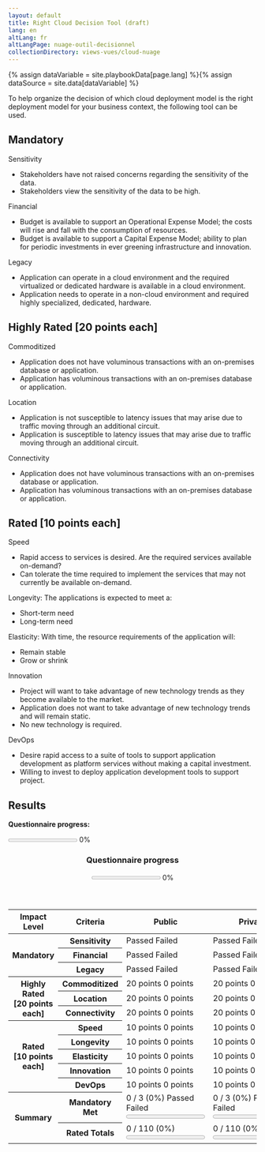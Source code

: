 ```yaml
---
layout: default
title: Right Cloud Decision Tool (draft)
lang: en
altLang: fr
altLangPage: nuage-outil-decisionnel
collectionDirectory: views-vues/cloud-nuage
---
```

{% assign dataVariable = site.playbookData[page.lang] %}{%
assign dataSource = site.data[dataVariable] %}
<div class="wb-inview" data-inview="progress-overlay">

To help organize the decision of which cloud deployment model is the right deployment model for your business context, the following tool can be used.

</div>

<div id="right-cloud-questionnaire" class="wb-frmvld">
<form method="post" action="#">

<section>

## Mandatory

<!-- Question 1 -->
<div id="question-1" class="wb-fieldflow" data-wb-fieldflow='{ "renderas":"radio", "noForm": true, "base": { "live": true }, "default": { "action": "addClass", "source": ".sensitivity-result > span", "class": "hidden" } }'>
<p>Sensitivity</p>
<ul>
<li data-wb-fieldflow='{ "action": "removeClass", "source": "#public-cloud-sensitivity-passed, #private-cloud-sensitivity-failed, #non-cloud-sensitivity-failed", "class": "hidden" }'>Stakeholders have not raised concerns regarding the sensitivity of the data.</li>
<li data-wb-fieldflow='{ "action": "removeClass", "source": "#public-cloud-sensitivity-failed, #private-cloud-sensitivity-passed, #non-cloud-sensitivity-passed", "class": "hidden" }'>Stakeholders view the sensitivity of the data to be high.</li>
</ul>
</div>

<!-- Question 2 -->
<div id="question-2" class="wb-fieldflow" data-wb-fieldflow='{ "renderas":"radio", "noForm": true, "base": { "live": true }, "default": { "action": "addClass", "source": ".financial-result > span", "class": "hidden" } }'>
<p>Financial</p>
<ul>
<li data-wb-fieldflow='{ "action": "removeClass", "source": "#public-cloud-financial-passed, #private-cloud-financial-failed, #non-cloud-financial-failed", "class": "hidden" }'>Budget is available to support an Operational Expense Model; the costs will rise and fall with the consumption of resources.</li>
<li data-wb-fieldflow='{ "action": "removeClass", "source": "#public-cloud-financial-failed, #private-cloud-financial-passed, #non-cloud-financial-passed", "class": "hidden" }'>Budget is available to support a Capital Expense Model; ability to plan for periodic investments in ever greening infrastructure and innovation.</li>
</ul>
</div>

<!-- Question 3 -->
<div id="question-3" class="wb-fieldflow" data-wb-fieldflow='{ "renderas":"radio", "noForm": true, "base": { "live": true }, "default": { "action": "addClass", "source": ".legacy-result > span", "class": "hidden" } }'>
<p>Legacy</p>
<ul>
<li data-wb-fieldflow='{ "action": "removeClass", "source": "#public-cloud-legacy-passed, #private-cloud-legacy-passed, #non-cloud-legacy-failed", "class": "hidden" }'>Application can operate in a cloud environment and the required virtualized or dedicated hardware is available in a cloud environment.</li>
<li data-wb-fieldflow='{ "action": "removeClass", "source": "#public-cloud-legacy-failed, #private-cloud-legacy-failed, #non-cloud-legacy-passed", "class": "hidden" }'>Application needs to operate in a non-cloud environment and required highly specialized, dedicated, hardware.</li>
</ul>
</div>

</section>

<section>

## Highly Rated [20 points each]

<!-- Question 4 -->
<div id="question-4" class="wb-fieldflow" data-wb-fieldflow='{ "renderas":"radio", "noForm": true, "base": { "live": true }, "default": { "action": "addClass", "source": ".commoditized-result > span", "class": "hidden" } }'>
<p>Commoditized</p>
<ul>
<li data-wb-fieldflow='{ "action": "removeClass", "source": "#public-cloud-commoditized-passed, #private-cloud-commoditized-failed, #non-cloud-commoditized-failed", "class": "hidden" }'>Application does not have voluminous transactions with an on-premises database or application.</li>
<li data-wb-fieldflow='{ "action": "removeClass", "source": "#public-cloud-commoditized-failed, #private-cloud-commoditized-passed, #non-cloud-commoditized-passed", "class": "hidden" }'>Application has voluminous transactions with an on-premises database or application.</li>
</ul>
</div>

<!-- Question 5 -->
<div id="question-5" class="wb-fieldflow" data-wb-fieldflow='{ "renderas":"radio", "noForm": true, "base": { "live": true }, "default": { "action": "addClass", "source": ".location-result > span", "class": "hidden" } }'>
<p>Location</p>
<ul>
<li data-wb-fieldflow='{ "action": "removeClass", "source": "#public-cloud-location-passed, #private-cloud-location-failed, #non-cloud-location-failed", "class": "hidden" }'>Application is not susceptible to latency issues that may arise due to traffic moving through an additional circuit.</li>
<li data-wb-fieldflow='{ "action": "removeClass", "source": "#public-cloud-location-failed, #private-cloud-location-passed, #non-cloud-location-passed", "class": "hidden" }'>Application is susceptible to latency issues that may arise due to traffic moving through an additional circuit.</li>
</ul>
</div>

<!-- Question 6 -->
<div id="question-6" class="wb-fieldflow" data-wb-fieldflow='{ "renderas":"radio", "noForm": true, "base": { "live": true }, "default": { "action": "addClass", "source": ".connectivity-result > span", "class": "hidden" } }'>
<p>Connectivity</p>
<ul>
<li data-wb-fieldflow='{ "action": "removeClass", "source": "#public-cloud-connectivity-passed, #private-cloud-connectivity-failed, #non-cloud-connectivity-failed", "class": "hidden" }'>Application does not have voluminous transactions with an on-premises database or application.</li>
<li data-wb-fieldflow='{ "action": "removeClass", "source": "#public-cloud-connectivity-failed, #private-cloud-connectivity-passed, #non-cloud-connectivity-passed", "class": "hidden" }'>Application has voluminous transactions with an on-premises database or application.</li>
</ul>
</div>

</section>

<section>

## Rated [10 points each]

<!-- Question 7 -->
<div id="question-7" class="wb-fieldflow" data-wb-fieldflow='{ "renderas":"radio", "noForm": true, "base": { "live": true }, "default": { "action": "addClass", "source": ".speed-result > span", "class": "hidden" } }'>
<p>Speed</p>
<ul>
<li data-wb-fieldflow='{ "action": "removeClass", "source": "#public-cloud-speed-passed, #private-cloud-speed-failed, #non-cloud-speed-failed", "class": "hidden" }'>Rapid access to services is desired. Are the required services available on-demand?</li>
<li data-wb-fieldflow='{ "action": "removeClass", "source": "#public-cloud-speed-failed, #private-cloud-speed-passed, #non-cloud-speed-passed", "class": "hidden" }'>Can tolerate the time required to implement the services that may not currently be available on-demand.</li>
</ul>
</div>

<!-- Question 8 -->
<div id="question-8" class="wb-fieldflow" data-wb-fieldflow='{ "renderas":"radio", "noForm": true, "base": { "live": true }, "default": { "action": "addClass", "source": ".longevity-result > span", "class": "hidden" } }'>
<p>Longevity: The applications is expected to meet a:</p>
<ul>
<li data-wb-fieldflow='{ "action": "removeClass", "source": "#public-cloud-longevity-passed, #private-cloud-longevity-failed, #non-cloud-longevity-failed", "class": "hidden" }'>Short-term need</li>
<li data-wb-fieldflow='{ "action": "removeClass", "source": "#public-cloud-longevity-passed, #private-cloud-longevity-passed, #non-cloud-longevity-passed", "class": "hidden" }'>Long-term need</li>
</ul>
</div>

<!-- Question 9 -->
<div id="question-9" class="wb-fieldflow" data-wb-fieldflow='{ "renderas":"radio", "noForm": true, "base": { "live": true }, "default": { "action": "addClass", "source": ".elasticity-result > span", "class": "hidden" } }'>
<p>Elasticity: With time, the resource requirements of the  application will:</p>
<ul>
<li data-wb-fieldflow='{ "action": "removeClass", "source": "#public-cloud-elasticity-passed, #private-cloud-elasticity-passed, #non-cloud-elasticity-passed", "class": "hidden" }'>Remain stable</li>
<li data-wb-fieldflow='{ "action": "removeClass", "source": "#public-cloud-elasticity-passed, #private-cloud-elasticity-failed, #non-cloud-elasticity-failed", "class": "hidden" }'>Grow or shrink</li>
</ul>
</div>

<!-- Question 10 -->
<div id="question-10" class="wb-fieldflow" data-wb-fieldflow='{ "renderas":"radio", "noForm": true, "base": { "live": true }, "default": { "action": "addClass", "source": ".innovation-result > span", "class": "hidden" } }'>
<p>Innovation</p>
<ul>
<li data-wb-fieldflow='{ "action": "removeClass", "source": "#public-cloud-innovation-passed, #private-cloud-innovation-failed, #non-cloud-innovation-failed", "class": "hidden" }'>Project will want to take advantage of new technology trends as they become available to the market.</li>
<li data-wb-fieldflow='{ "action": "removeClass", "source": "#public-cloud-innovation-failed, #private-cloud-innovation-passed, #non-cloud-innovation-failed", "class": "hidden" }'>Application does not want to take advantage of new technology trends and will remain static.</li>
<li data-wb-fieldflow='{ "action": "removeClass", "source": "#public-cloud-innovation-failed, #private-cloud-innovation-failed, #non-cloud-innovation-passed", "class": "hidden" }'>No new technology is required.</li>
</ul>
</div>

<!-- Question 11 -->
<div id="question-11" class="wb-fieldflow" data-wb-fieldflow='{ "renderas":"radio", "noForm": true, "base": { "live": true }, "default": { "action": "addClass", "source": ".devops-result > span", "class": "hidden" } }'>
<p>DevOps</p>
<ul>
<li data-wb-fieldflow='{ "action": "removeClass", "source": "#public-cloud-devops-passed, #private-cloud-devops-failed, #non-cloud-devops-failed", "class": "hidden" }'>Desire rapid access to a suite of tools to support application development as platform services without making a capital investment.</li>
<li data-wb-fieldflow='{ "action": "removeClass", "source": "#public-cloud-devops-failed, #private-cloud-devops-passed, #non-cloud-devops-passed", "class": "hidden" }'>Willing to invest to deploy application development tools to support project.</li>
</ul>
</div>

</section>

</form>
</div>

<!--Results-->
<section>

## Results

**Questionnaire progress:**

<p markdown="0"><progress id="questionnaire-progress" value="0" max="100" class="wb-calculate" data-wb-calculate='{ "eventTrigger": "removeClass.action.wb-fieldflow toggle.action.wb-fieldflow score-updated", "operations": [
  { "type": "percent", "decimalPlaces": 0, "outputTarget": "#questionnaire-progress-percent, #questionnaire-progress-overlay-percent", "inputs": [
    { "type": "count", "query": "#right-cloud-questionnaire fieldset input:checked" },
    { "type": "count", "query": "#right-cloud-questionnaire fieldset" }
  ] },
  { "type": "number", "outputTarget": "#questionnaire-progress, #questionnaire-progress-overlay", "outputAttribute": "value", "query": "#questionnaire-progress-percent" },
  { "type": "conditional",
    "inputs": [
      { "type": ">", "inputs": [ { "type": "number", "query": "#questionnaire-progress-percent" }, 0 ] }
    ],
    "actions": [
      { "type": "event", "outputTarget": "#questionnaire-progress, #questionnaire-progress-overlay", "outputEvent": "wb-update-wb-progress" }
    ]
  }
] }'></progress> <span id="questionnaire-progress-percent">0</span>%</p>

<section markdown="0" id="progress-overlay" class="wb-overlay modal-content overlay-def wb-bar-t">
<header>
<div class="mrgn-tp-md mrgn-bttm-md h5">
<h3 class="mrgn-tp-0 mrgn-bttm-0 mrgn-rght-md h5 pull-left">Questionnaire progress</h3>
<progress id="questionnaire-progress-overlay" value="0" max="100"></progress> <span id="questionnaire-progress-overlay-percent">0</span>%
</div>
</header>
</section>

<table class="table table-bordered table-condensed">
<thead>
<tr>
<th id="r1h1">Impact Level</th>
<th id="r1h2">Criteria</th>
<th id="r1h3"><strong>Public</strong></th>
<th id="r1h4"><strong>Private</strong></th>
<th id="r1h5"><strong>Non-Cloud</strong></th>
</tr>
</thead>
<tbody>
<tr>
<th headers="r1h1" id="r2h1" rowspan="3"><strong>Mandatory</strong></th>
<th headers="r1h2" id="r2h2"><strong>Sensitivity</strong></th>
<td headers="r1h3 r2h1 r2h2" class="sensitivity-result"><span id="public-cloud-sensitivity-passed" class="hidden"><span class="glyphicon glyphicon-ok text-success" aria-hidden="true"></span> Passed</span><span id="public-cloud-sensitivity-failed" class="hidden"><span class="glyphicon glyphicon-remove text-danger" aria-hidden="true"></span> Failed</span></td>
<td headers="r1h4 r2h1 r2h2" class="sensitivity-result"><span id="private-cloud-sensitivity-passed" class="hidden"><span class="glyphicon glyphicon-ok text-success" aria-hidden="true"></span> Passed</span><span id="private-cloud-sensitivity-failed" class="hidden"><span class="glyphicon glyphicon-remove text-danger" aria-hidden="true"></span> Failed</span></td>
<td headers="r1h5 r2h1 r2h2" class="sensitivity-result"><span id="non-cloud-sensitivity-passed" class="hidden"><span class="glyphicon glyphicon-ok text-success" aria-hidden="true"></span> Passed</span><span id="non-cloud-sensitivity-failed" class="hidden"><span class="glyphicon glyphicon-remove text-danger" aria-hidden="true"></span> Failed</span></td>
</tr>

<tr>
<th headers="r1h2" id="r2h3"><strong>Financial</strong></th>
<td headers="r1h3 r2h1 r2h3" class="financial-result"><span id="public-cloud-financial-passed" class="hidden"><span class="glyphicon glyphicon-ok text-success" aria-hidden="true"></span> Passed</span><span id="public-cloud-financial-failed" class="hidden"><span class="glyphicon glyphicon-remove text-danger" aria-hidden="true"></span> Failed</span></td>
<td headers="r1h4 r2h1 r2h3" class="financial-result"><span id="private-cloud-financial-passed" class="hidden"><span class="glyphicon glyphicon-ok text-success" aria-hidden="true"></span> Passed</span><span id="private-cloud-financial-failed" class="hidden"><span class="glyphicon glyphicon-remove text-danger" aria-hidden="true"></span> Failed</span></td>
<td headers="r1h5 r2h1 r2h3" class="financial-result"><span id="non-cloud-financial-passed" class="hidden"><span class="glyphicon glyphicon-ok text-success" aria-hidden="true"></span> Passed</span><span id="non-cloud-financial-failed" class="hidden"><span class="glyphicon glyphicon-remove text-danger" aria-hidden="true"></span> Failed</span></td>
</tr>

<tr>
<th headers="r1h2" id="r2h4"><strong>Legacy</strong></th>
<td headers="r1h3 r2h1 r2h4" class="legacy-result"><span id="public-cloud-legacy-passed" class="hidden"><span class="glyphicon glyphicon-ok text-success" aria-hidden="true"></span> Passed</span><span id="public-cloud-legacy-failed" class="hidden"><span class="glyphicon glyphicon-remove text-danger" aria-hidden="true"></span> Failed</span></td>
<td headers="r1h4 r2h1 r2h4" class="legacy-result"><span id="private-cloud-legacy-passed" class="hidden"><span class="glyphicon glyphicon-ok text-success" aria-hidden="true"></span> Passed</span><span id="private-cloud-legacy-failed" class="hidden"><span class="glyphicon glyphicon-remove text-danger" aria-hidden="true"></span> Failed</span></td>
<td headers="r1h5 r2h1 r2h4" class="legacy-result"><span id="non-cloud-legacy-passed" class="hidden"><span class="glyphicon glyphicon-ok text-success" aria-hidden="true"></span> Passed</span><span id="non-cloud-legacy-failed" class="hidden"><span class="glyphicon glyphicon-remove text-danger" aria-hidden="true"></span> Failed</span></td>
</tr>

<tr>
<th headers="r1h1" id="r3h1" rowspan="3"><strong>Highly Rated</strong><br /> [20 points each]</th>
<th headers="r1h2" id="r3h2"><strong>Commoditized</strong></th>
<td headers="r1h3 r3h1 r3h2" class="commoditized-result"><span id="public-cloud-commoditized-passed" class="hidden"><span class="glyphicon glyphicon-ok text-success" aria-hidden="true"></span> 20 points</span><span id="public-cloud-commoditized-failed" class="hidden"><span class="glyphicon glyphicon-remove text-danger" aria-hidden="true"></span> 0 points</span></td>
<td headers="r1h4 r3h1 r3h2" class="commoditized-result"><span id="private-cloud-commoditized-passed" class="hidden"><span class="glyphicon glyphicon-ok text-success" aria-hidden="true"></span> 20 points</span><span id="private-cloud-commoditized-failed" class="hidden"><span class="glyphicon glyphicon-remove text-danger" aria-hidden="true"></span> 0 points</span></td>
<td headers="r1h5 r3h1 r3h2" class="commoditized-result"><span id="non-cloud-commoditized-passed" class="hidden"><span class="glyphicon glyphicon-ok text-success" aria-hidden="true"></span> 20 points</span><span id="non-cloud-commoditized-failed" class="hidden"><span class="glyphicon glyphicon-remove text-danger" aria-hidden="true"></span> 0 points</span></td>
</tr>

<tr>
<th headers="r1h2" id="r3h3"><strong>Location</strong></th>
<td headers="r1h3 r3h1 r3h3" class="location-result"><span id="public-cloud-location-passed" class="hidden"><span class="glyphicon glyphicon-ok text-success" aria-hidden="true"></span> 20 points</span><span id="public-cloud-location-failed" class="hidden"><span class="glyphicon glyphicon-remove text-danger" aria-hidden="true"></span> 0 points</span></td>
<td headers="r1h4 r3h1 r3h3" class="location-result"><span id="private-cloud-location-passed" class="hidden"><span class="glyphicon glyphicon-ok text-success" aria-hidden="true"></span> 20 points</span><span id="private-cloud-location-failed" class="hidden"><span class="glyphicon glyphicon-remove text-danger" aria-hidden="true"></span> 0 points</span></td>
<td headers="r1h5 r3h1 r3h3" class="location-result"><span id="non-cloud-location-passed" class="hidden"><span class="glyphicon glyphicon-ok text-success" aria-hidden="true"></span> 20 points</span><span id="non-cloud-location-failed" class="hidden"><span class="glyphicon glyphicon-remove text-danger" aria-hidden="true"></span> 0 points</span></td>
</tr>

<tr>
<th headers="r1h2" id="r3h4"><strong>Connectivity</strong></th>
<td headers="r1h3 r3h1 r3h4" class="connectivity-result"><span id="public-cloud-connectivity-passed" class="hidden"><span class="glyphicon glyphicon-ok text-success" aria-hidden="true"></span> 20 points</span><span id="public-cloud-connectivity-failed" class="hidden"><span class="glyphicon glyphicon-remove text-danger" aria-hidden="true"></span> 0 points</span></td>
<td headers="r1h4 r3h1 r3h4" class="connectivity-result"><span id="private-cloud-connectivity-passed" class="hidden"><span class="glyphicon glyphicon-ok text-success" aria-hidden="true"></span> 20 points</span><span id="private-cloud-connectivity-failed" class="hidden"><span class="glyphicon glyphicon-remove text-danger" aria-hidden="true"></span> 0 points</span></td>
<td headers="r1h5 r3h1 r3h4" class="connectivity-result"><span id="non-cloud-connectivity-passed" class="hidden"><span class="glyphicon glyphicon-ok text-success" aria-hidden="true"></span> 20 points</span><span id="non-cloud-connectivity-failed" class="hidden"><span class="glyphicon glyphicon-remove text-danger" aria-hidden="true"></span> 0 points</span></td>
</tr>

<tr>
<th headers="r1h1" id="r4h1" rowspan="5"><strong>Rated</strong><br /> [10 points each]</th>
<th headers="r1h2" id="r4h2"><strong>Speed</strong></th>
<td headers="r1h3 r4h1 r4h2" class="speed-result"><span id="public-cloud-speed-passed" class="hidden"><span class="glyphicon glyphicon-ok text-success" aria-hidden="true"></span> 10 points</span><span id="public-cloud-speed-failed" class="hidden"><span class="glyphicon glyphicon-remove text-danger" aria-hidden="true"></span> 0 points</span></td>
<td headers="r1h4 r4h1 r4h2" class="speed-result"><span id="private-cloud-speed-passed" class="hidden"><span class="glyphicon glyphicon-ok text-success" aria-hidden="true"></span> 10 points</span><span id="private-cloud-speed-failed" class="hidden"><span class="glyphicon glyphicon-remove text-danger" aria-hidden="true"></span> 0 points</span></td>
<td headers="r1h5 r4h1 r4h2" class="speed-result"><span id="non-cloud-speed-passed" class="hidden"><span class="glyphicon glyphicon-ok text-success" aria-hidden="true"></span> 10 points</span><span id="non-cloud-speed-failed" class="hidden"><span class="glyphicon glyphicon-remove text-danger" aria-hidden="true"></span> 0 points</span></td>
</tr>

<tr>
<th headers="r1h2" id="r4h3"><strong>Longevity</strong></th>
<td headers="r1h3 r4h1 r4h3" class="longevity-result"><span id="public-cloud-longevity-passed" class="hidden"><span class="glyphicon glyphicon-ok text-success" aria-hidden="true"></span> 10 points</span><span id="public-cloud-longevity-failed" class="hidden"><span class="glyphicon glyphicon-remove text-danger" aria-hidden="true"></span> 0 points</span></td>
<td headers="r1h4 r4h1 r4h3" class="longevity-result"><span id="private-cloud-longevity-passed" class="hidden"><span class="glyphicon glyphicon-ok text-success" aria-hidden="true"></span> 10 points</span><span id="private-cloud-longevity-failed" class="hidden"><span class="glyphicon glyphicon-remove text-danger" aria-hidden="true"></span> 0 points</span></td>
<td headers="r1h5 r4h1 r4h3" class="longevity-result"><span id="non-cloud-longevity-passed" class="hidden"><span class="glyphicon glyphicon-ok text-success" aria-hidden="true"></span> 10 points</span><span id="non-cloud-longevity-failed" class="hidden"><span class="glyphicon glyphicon-remove text-danger" aria-hidden="true"></span> 0 points</span></td>
</tr>

<tr>
<th headers="r1h2" id="r4h4"><strong>Elasticity</strong></th>
<td headers="r1h3 r4h1 r4h4" class="elasticity-result"><span id="public-cloud-elasticity-passed" class="hidden"><span class="glyphicon glyphicon-ok text-success" aria-hidden="true"></span> 10 points</span><span id="public-cloud-elasticity-failed" class="hidden"><span class="glyphicon glyphicon-remove text-danger" aria-hidden="true"></span> 0 points</span></td>
<td headers="r1h4 r4h1 r4h4" class="elasticity-result"><span id="private-cloud-elasticity-passed" class="hidden"><span class="glyphicon glyphicon-ok text-success" aria-hidden="true"></span> 10 points</span><span id="private-cloud-elasticity-failed" class="hidden"><span class="glyphicon glyphicon-remove text-danger" aria-hidden="true"></span> 0 points</span></td>
<td headers="r1h5 r4h1 r4h4" class="elasticity-result"><span id="non-cloud-elasticity-passed" class="hidden"><span class="glyphicon glyphicon-ok text-success" aria-hidden="true"></span> 10 points</span><span id="non-cloud-elasticity-failed" class="hidden"><span class="glyphicon glyphicon-remove text-danger" aria-hidden="true"></span> 0 points</span></td>
</tr>

<tr>
<th headers="r1h2" id="r4h5"><strong>Innovation</strong></th>
<td headers="r1h3 r4h1 r4h5" class="innovation-result"><span id="public-cloud-innovation-passed" class="hidden"><span class="glyphicon glyphicon-ok text-success" aria-hidden="true"></span> 10 points</span><span id="public-cloud-innovation-failed" class="hidden"><span class="glyphicon glyphicon-remove text-danger" aria-hidden="true"></span> 0 points</span></td>
<td headers="r1h4 r4h1 r4h5" class="innovation-result"><span id="private-cloud-innovation-passed" class="hidden"><span class="glyphicon glyphicon-ok text-success" aria-hidden="true"></span> 10 points</span><span id="private-cloud-innovation-failed" class="hidden"><span class="glyphicon glyphicon-remove text-danger" aria-hidden="true"></span> 0 points</span></td>
<td headers="r1h5 r4h1 r4h5" class="innovation-result"><span id="non-cloud-innovation-passed" class="hidden"><span class="glyphicon glyphicon-ok text-success" aria-hidden="true"></span> 10 points</span><span id="non-cloud-innovation-failed" class="hidden"><span class="glyphicon glyphicon-remove text-danger" aria-hidden="true"></span> 0 points</span></td>
</tr>

<tr>
<th headers="r1h2" id="r4h6"><strong>DevOps</strong></th>
<td headers="r1h3 r4h1 r4h6" class="devops-result"><span id="public-cloud-devops-passed" class="hidden"><span class="glyphicon glyphicon-ok text-success" aria-hidden="true"></span> 10 points</span><span id="public-cloud-devops-failed" class="hidden"><span class="glyphicon glyphicon-remove text-danger" aria-hidden="true"></span> 0 points</span></td>
<td headers="r1h4 r4h1 r4h6" class="devops-result"><span id="private-cloud-devops-passed" class="hidden"><span class="glyphicon glyphicon-ok text-success" aria-hidden="true"></span> 10 points</span><span id="private-cloud-devops-failed" class="hidden"><span class="glyphicon glyphicon-remove text-danger" aria-hidden="true"></span> 0 points</span></td>
<td headers="r1h5 r4h1 r4h6" class="devops-result"><span id="non-cloud-devops-passed" class="hidden"><span class="glyphicon glyphicon-ok text-success" aria-hidden="true"></span> 10 points</span><span id="non-cloud-devops-failed" class="hidden"><span class="glyphicon glyphicon-remove text-danger" aria-hidden="true"></span> 0 points</span></td>
</tr>

<tr>
<th headers="r1h1" id="r5h1" rowspan="2"><strong>Summary</strong></th>
<th headers="r1h2" id="r5h2"><strong>Mandatory Met</strong></th>
<td headers="r1h3 r5h1 r5h2" class="wb-calculate" data-wb-calculate='{ "eventTrigger": "removeClass.action.wb-fieldflow", "operations": [
  { "type": "count", "increment": 1, "query": "#public-cloud-sensitivity-passed:not(.hidden), #public-cloud-financial-passed:not(.hidden), #public-cloud-legacy-passed:not(.hidden)", "outputTarget": "#tally-mandatory-public-cloud" },
  { "type": "percent", "decimalPlaces": 1, "inputs": [{ "type": "number", "query": "#tally-mandatory-public-cloud" }, 3], "outputTarget": "#percent-mandatory-public-cloud" },
  { "type": "number", "decimalPlaces": 0, "query": "#percent-mandatory-public-cloud", "outputTarget": "#progress-mandatory-public-cloud", "outputAttribute": "value" },
  { "type": "conditional", "inputs": [ { "type": "==", "inputs": [ 0, 0 ] } ],
    "actions": [ { "type": "event", "outputTarget": "#progress-mandatory-public-cloud", "outputEvent": "wb-update-wb-progress" } ]
  },
  { "type": "conditional", "inputs": [
      { "type": ">=", "inputs": [{ "type": "count", "query": "fieldset[data-wb-fieldflow-source=question-1] input:checked" }, 1] },
      { "type": ">=", "inputs": [{ "type": "count", "query": "fieldset[data-wb-fieldflow-source=question-2] input:checked" }, 1] },
      { "type": ">=", "inputs": [{ "type": "count", "query": "fieldset[data-wb-fieldflow-source=question-3] input:checked" }, 1] }
    ],
    "actions": [
      { "type": "conditional", "inputs": [{ "type": "==", "inputs": [{ "type": "number", "query": "#tally-mandatory-public-cloud"}, 3] }], "actions": [{ "type": "addClass", "class": "hidden", "outputTarget": "#mandatory-public-cloud-failed"}, { "type":  "removeClass", "class": "hidden", "outputTarget": "#mandatory-public-cloud-passed"}] },
      { "type": "conditional", "inputs": [{ "type": "!=", "inputs": [{ "type": "number", "query": "#tally-mandatory-public-cloud"}, 3] }], "actions": [{ "type": "addClass", "class": "hidden", "outputTarget": "#mandatory-public-cloud-passed"}, { "type": "removeClass", "class": "hidden", "outputTarget": "#mandatory-public-cloud-failed"}] }
    ]
  }
] }'><span id="tally-mandatory-public-cloud">0</span> / 3 (<span id="percent-mandatory-public-cloud">0</span>%)<span id="mandatory-public-cloud-passed" class="hidden mrgn-lft-md"> <span class="glyphicon glyphicon-ok text-success" aria-hidden="true"></span> Passed</span><span id="mandatory-public-cloud-failed" class="hidden mrgn-lft-md"><span class="glyphicon glyphicon-remove text-danger" aria-hidden="true"></span> Failed</span><div><progress id="progress-mandatory-public-cloud" value="0" max="100"></progress></div></td>
<td headers="r1h4 r5h1 r5h2" class="wb-calculate" data-wb-calculate='{ "eventTrigger": "removeClass.action.wb-fieldflow", "operations": [
  { "type": "count", "increment": 1, "query": "#private-cloud-sensitivity-passed:not(.hidden), #private-cloud-financial-passed:not(.hidden), #private-cloud-legacy-passed:not(.hidden)", "outputTarget": "#tally-mandatory-private-cloud" },
  { "type": "percent", "decimalPlaces": 1, "inputs": [{ "type": "number", "query": "#tally-mandatory-private-cloud" }, 3], "outputTarget": "#percent-mandatory-private-cloud" },
  { "type": "number", "decimalPlaces": 0, "query": "#percent-mandatory-private-cloud", "outputTarget": "#progress-mandatory-private-cloud", "outputAttribute": "value" },
  { "type": "conditional", "inputs": [ { "type": "==", "inputs": [ 0, 0 ] } ],
    "actions": [ { "type": "event", "outputTarget": "#progress-mandatory-private-cloud", "outputEvent": "wb-update-wb-progress" } ]
  },
  { "type": "conditional", "inputs": [
      { "type": ">=", "inputs": [{ "type": "count", "query": "fieldset[data-wb-fieldflow-source=question-1] input:checked" }, 1] },
      { "type": ">=", "inputs": [{ "type": "count", "query": "fieldset[data-wb-fieldflow-source=question-2] input:checked" }, 1] },
      { "type": ">=", "inputs": [{ "type": "count", "query": "fieldset[data-wb-fieldflow-source=question-3] input:checked" }, 1] }
    ],
    "actions": [
      { "type": "conditional", "inputs": [{ "type": "==", "inputs": [{ "type": "number", "query": "#tally-mandatory-private-cloud"}, 3] }], "actions": [{ "type": "addClass", "class": "hidden", "outputTarget": "#mandatory-private-cloud-failed"}, { "type": "removeClass", "class": "hidden", "outputTarget": "#mandatory-private-cloud-passed"}] },
      { "type": "conditional", "inputs": [{ "type": "!=", "inputs": [{ "type": "number", "query": "#tally-mandatory-private-cloud"}, 3] }], "actions": [{ "type": "addClass", "class": "hidden", "outputTarget": "#mandatory-private-cloud-passed"}, { "type": "removeClass", "class": "hidden", "outputTarget": "#mandatory-private-cloud-failed"}] }
    ]
  }
] }'><span id="tally-mandatory-private-cloud">0</span> / 3 (<span id="percent-mandatory-private-cloud">0</span>%)<span id="mandatory-private-cloud-passed" class="hidden mrgn-lft-md"> <span class="glyphicon glyphicon-ok text-success" aria-hidden="true"></span> Passed</span><span id="mandatory-private-cloud-failed" class="hidden mrgn-lft-md"><span class="glyphicon glyphicon-remove text-danger" aria-hidden="true"></span> Failed</span><div><progress id="progress-mandatory-private-cloud" value="0" max="100"></progress></div></td>
<td headers="r1h5 r5h1 r5h2" class="wb-calculate" data-wb-calculate='{ "eventTrigger": "removeClass.action.wb-fieldflow", "operations": [
  { "type": "count", "increment": 1, "query": "#non-cloud-sensitivity-passed:not(.hidden), #non-cloud-financial-passed:not(.hidden), #non-cloud-legacy-passed:not(.hidden)", "outputTarget": "#tally-mandatory-non-cloud" },
  { "type": "percent", "decimalPlaces": 1, "inputs": [{ "type": "number", "query": "#tally-mandatory-non-cloud" }, 3], "outputTarget": "#percent-mandatory-non-cloud" },
  { "type": "number", "decimalPlaces": 0, "query": "#percent-mandatory-non-cloud", "outputTarget": "#progress-mandatory-non-cloud", "outputAttribute": "value" },
  { "type": "conditional", "inputs": [ { "type": "==", "inputs": [ 0, 0 ] } ],
    "actions": [ { "type": "event", "outputTarget": "#progress-mandatory-non-cloud", "outputEvent": "wb-update-wb-progress" } ]
  },
  { "type": "conditional", "inputs": [
      { "type": ">=", "inputs": [{ "type": "count", "query": "fieldset[data-wb-fieldflow-source=question-1] input:checked" }, 1] },
      { "type": ">=", "inputs": [{ "type": "count", "query": "fieldset[data-wb-fieldflow-source=question-2] input:checked" }, 1] },
      { "type": ">=", "inputs": [{ "type": "count", "query": "fieldset[data-wb-fieldflow-source=question-3] input:checked" }, 1] }
    ],
    "actions": [
      { "type": "conditional", "inputs": [{ "type": "==", "inputs": [{ "type": "number", "query": "#tally-mandatory-non-cloud"}, 3] }], "actions": [{ "type": "addClass", "class": "hidden", "outputTarget": "#mandatory-non-cloud-failed"}, { "type": "removeClass", "class": "hidden", "outputTarget": "#mandatory-non-cloud-passed"}] },
      { "type": "conditional", "inputs": [{ "type": "!=", "inputs": [{ "type": "number", "query": "#tally-mandatory-non-cloud"}, 3] }], "actions": [{ "type": "addClass", "class": "hidden", "outputTarget": "#mandatory-non-cloud-passed"}, { "type": "removeClass", "class": "hidden", "outputTarget": "#mandatory-non-cloud-failed"}] }
    ]
  }
] }'><span id="tally-mandatory-non-cloud">0</span> / 3 (<span id="percent-mandatory-non-cloud">0</span>%)<span id="mandatory-non-cloud-passed" class="hidden mrgn-lft-md"> <span class="glyphicon glyphicon-ok text-success" aria-hidden="true"></span> Passed</span><span id="mandatory-non-cloud-failed" class="hidden mrgn-lft-md"><span class="glyphicon glyphicon-remove text-danger" aria-hidden="true"></span> Failed</span><div><progress id="progress-mandatory-non-cloud" value="0" max="100"></progress></div></td>
</tr>

<tr>
<th headers="r1h2" id="r5h3"><strong>Rated Totals</strong></th>
<td headers="r1h3 r5h1 r5h3" class="wb-calculate" data-wb-calculate='{ "eventTrigger": "removeClass.action.wb-fieldflow", "operations": [
  { "type": "add", "inputs": [{ "type": "count", "increment": 20, "query": "#public-cloud-commoditized-passed:not(.hidden), #public-cloud-location-passed:not(.hidden), #public-cloud-connectivity-passed:not(.hidden)" }, { "type": "count", "increment": 10, "query": "#public-cloud-speed-passed:not(.hidden), #public-cloud-longevity-passed:not(.hidden), #public-cloud-elasticity-passed:not(.hidden), #public-cloud-innovation-passed:not(.hidden), #public-cloud-devops-passed:not(.hidden)" }], "outputTarget": "#tally-rated-public-cloud" },
  { "type": "percent", "decimalPlaces": 1, "inputs": [{ "type": "number", "query": "#tally-rated-public-cloud" }, 110], "outputTarget": "#percent-rated-public-cloud" },
  { "type": "number", "decimalPlaces": 0, "query": "#percent-rated-public-cloud", "outputTarget": "#progress-rated-public-cloud", "outputAttribute": "value" },
  { "type": "conditional", "inputs": [ { "type": "==", "inputs": [ 0, 0 ] } ],
    "actions": [ { "type": "event", "outputTarget": "#progress-rated-public-cloud", "outputEvent": "wb-update-wb-progress" } ]
  }
] }'><span id="tally-rated-public-cloud">0</span> / 110 (<span id="percent-rated-public-cloud">0</span>%)<div><progress id="progress-rated-public-cloud" value="0" max="100"></progress></div></td>
<td headers="r1h4 r5h1 r5h3" class="wb-calculate" data-wb-calculate='{ "eventTrigger": "removeClass.action.wb-fieldflow", "operations": [
  { "type": "add", "inputs": [{ "type": "count", "increment": 20, "query": "#private-cloud-commoditized-passed:not(.hidden), #private-cloud-location-passed:not(.hidden), #private-cloud-connectivity-passed:not(.hidden)" }, { "type": "count", "increment": 10, "query": "#private-cloud-speed-passed:not(.hidden), #private-cloud-longevity-passed:not(.hidden), #private-cloud-elasticity-passed:not(.hidden), #private-cloud-innovation-passed:not(.hidden), #private-cloud-devops-passed:not(.hidden)" }], "outputTarget": "#tally-rated-private-cloud" },
  { "type": "percent", "decimalPlaces": 1, "inputs": [{ "type": "number", "query": "#tally-rated-private-cloud" }, 110], "outputTarget": "#percent-rated-private-cloud" },
  { "type": "number", "decimalPlaces": 0, "query": "#percent-rated-private-cloud", "outputTarget": "#progress-rated-private-cloud", "outputAttribute": "value" },
  { "type": "conditional", "inputs": [ { "type": "==", "inputs": [ 0, 0 ] } ],
    "actions": [ { "type": "event", "outputTarget": "#progress-rated-private-cloud", "outputEvent": "wb-update-wb-progress" } ]
  }
] }'><span id="tally-rated-private-cloud">0</span> / 110 (<span id="percent-rated-private-cloud">0</span>%)<div><progress id="progress-rated-private-cloud" value="0" max="100"></progress></div></td>
<td headers="r1h5 r5h1 r5h3" class="wb-calculate" data-wb-calculate='{ "eventTrigger": "removeClass.action.wb-fieldflow", "operations": [
  { "type": "add", "inputs": [{ "type": "count", "increment": 20, "query": "#non-cloud-commoditized-passed:not(.hidden), #non-cloud-location-passed:not(.hidden), #non-cloud-connectivity-passed:not(.hidden)" }, { "type": "count", "increment": 10, "query": "#non-cloud-speed-passed:not(.hidden), #non-cloud-longevity-passed:not(.hidden), #non-cloud-elasticity-passed:not(.hidden), #non-cloud-innovation-passed:not(.hidden), #non-cloud-devops-passed:not(.hidden)" }], "outputTarget": "#tally-rated-non-cloud" },
  { "type": "percent", "decimalPlaces": 1, "inputs": [{ "type": "number", "query": "#tally-rated-non-cloud" }, 110], "outputTarget": "#percent-rated-non-cloud" },
  { "type": "number", "decimalPlaces": 0, "query": "#percent-rated-non-cloud", "outputTarget": "#progress-rated-non-cloud", "outputAttribute": "value" },
  { "type": "conditional", "inputs": [ { "type": "==", "inputs": [ 0, 0 ] } ],
    "actions": [ { "type": "event", "outputTarget": "#progress-rated-non-cloud", "outputEvent": "wb-update-wb-progress" } ]
  }
] }'><span id="tally-rated-non-cloud">0</span> / 110 (<span id="percent-rated-non-cloud">0</span>%)<div><progress id="progress-rated-non-cloud" value="0" max="100"></progress></div></td>
</tr>
</tbody>
</table>

</section>
